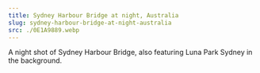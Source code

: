 ```yaml
---
title: Sydney Harbour Bridge at night, Australia
slug: sydney-harbour-bridge-at-night-australia
src: ./0E1A9889.webp
---
```


A night shot of Sydney Harbour Bridge, also featuring Luna Park Sydney in the
background.
